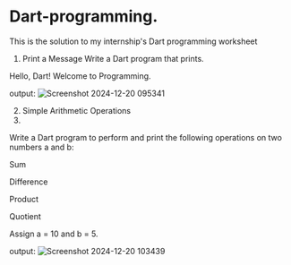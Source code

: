 # Dart-programming.
This is the solution to my internship's Dart programming worksheet

1. Print a Message
Write a Dart program that prints.

Hello, Dart! Welcome to Programming.

output:
![Screenshot 2024-12-20 095341](https://github.com/user-attachments/assets/645dc27d-7a53-44b4-9505-a8c41cbebc89)

2. Simple Arithmetic Operations
3. 
Write a Dart program to perform and print the following operations on two numbers a and b:

Sum

Difference

Product

Quotient

Assign a = 10 and b = 5.

output:
![Screenshot 2024-12-20 103439](https://github.com/user-attachments/assets/49467fb4-0ccc-48f3-860b-63420db8f086)



